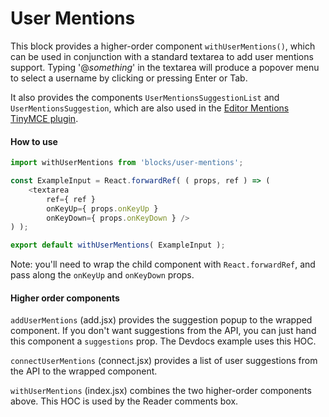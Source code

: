 User Mentions
=============

This block provides a higher-order component `withUserMentions()`, which can be used in conjunction with a standard textarea to add user mentions support. Typing '@*something*' in the textarea will produce a popover menu to select a username by clicking or pressing Enter or Tab.

It also provides the components `UserMentionsSuggestionList` and `UserMentionsSuggestion`, which are also used in the
[Editor Mentions TinyMCE plugin](https://github.com/Automattic/wp-calypso/tree/master/client/components/tinymce/plugins/mentions).

#### How to use

```js
import withUserMentions from 'blocks/user-mentions';

const ExampleInput = React.forwardRef( ( props, ref ) => (
	<textarea
		ref={ ref }
		onKeyUp={ props.onKeyUp }
		onKeyDown={ props.onKeyDown } />
) );

export default withUserMentions( ExampleInput );

```

Note: you'll need to wrap the child component with `React.forwardRef`, and pass along the `onKeyUp` and `onKeyDown` props.

#### Higher order components

`addUserMentions` (add.jsx) provides the suggestion popup to the wrapped component. If you don't want suggestions from the API, you can just hand this component a `suggestions` prop. The Devdocs example uses this HOC.

`connectUserMentions` (connect.jsx) provides a list of user suggestions from the API to the wrapped component.

`withUserMentions` (index.jsx) combines the two higher-order components above. This HOC is used by the Reader comments box.
